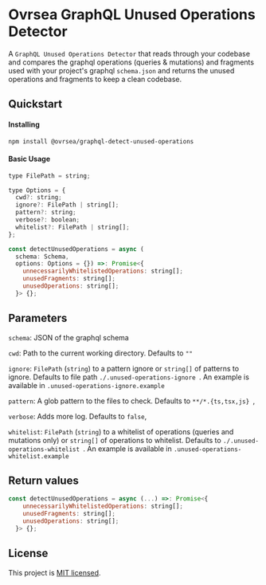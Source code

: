 # Ovrsea GraphQL Unused Operations Detector 

A `GraphQL Unused Operations Detector` that reads through your codebase and compares the graphql operations (queries & mutations) and fragments used with your project's graphql `schema.json` and returns the unused operations and fragments to keep a clean codebase.

## Quickstart

#### Installing

`npm install @ovrsea/graphql-detect-unused-operations`

#### Basic Usage

```js
type FilePath = string;

type Options = {
  cwd?: string;
  ignore?: FilePath | string[];
  pattern?: string;
  verbose?: boolean;
  whitelist?: FilePath | string[];
};

const detectUnusedOperations = async (
  schema: Schema,
  options: Options = {}) =>: Promise<{
    unnecessarilyWhitelistedOperations: string[];
    unusedFragments: string[];
    unusedOperations: string[];
  }> {};
```

## Parameters

`schema`: JSON of the graphql schema

`cwd`: Path to the current working directory. Defaults to `""`

`ignore`: `FilePath` (`string`) to a pattern ignore or `string[]` of patterns to ignore. Defaults to file path `./.unused-operations-ignore `.
An example is available in `.unused-operations-ignore.example`

`pattern`: A glob pattern to the files to check. Defaults to `**/*.{ts,tsx,js} `,

`verbose`: Adds more log. Defaults to `false`,

`whitelist`: `FilePath` (`string`) to a whitelist of operations (queries and mutations only) or `string[]` of operations to whitelist. Defaults to `./.unused-operations-whitelist `. An example is available in `.unused-operations-whitelist.example`

## Return values

```js
const detectUnusedOperations = async (...) =>: Promise<{
    unnecessarilyWhitelistedOperations: string[];
    unusedFragments: string[];
    unusedOperations: string[];
  }> {};
```

## License

This project is [MIT licensed](./LICENSE).